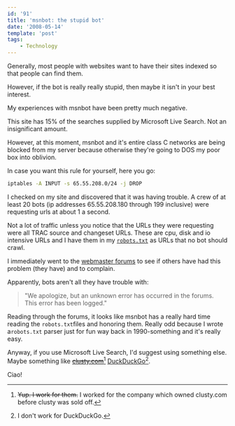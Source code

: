 ```yaml
---
id: '91'
title: 'msnbot: the stupid bot'
date: '2008-05-14'
template: 'post'
tags:
    - Technology
---
```


Generally, most people with websites want to have their sites indexed so that
people can find them.

However, if the bot is really really stupid, then maybe it isn't in your best
interest.

My experiences with msnbot have been pretty much negative.

This site has 15% of the searches supplied by Microsoft Live Search. Not an
insignificant amount.

However, at this moment, msnbot and it's entire class C networks are being
blocked from my server because otherwise they're going to DOS my poor box into
oblivion.

In case you want this rule for yourself, here you go:

```bash
iptables -A INPUT -s 65.55.208.0/24 -j DROP
```

I checked on my site and discovered that it was having trouble. A crew of at
least 20 bots (ip addresses 65.55.208.180 through 199 inclusive) were
requesting urls at about 1 a second.

Not a lot of traffic unless you notice that the URLs they were requesting were
all TRAC source and changeset URLs. These are cpu, disk and io intensive URLs
and I have them in my [`robots.txt`](http://trac.gerf.org/robots.txt) as URLs
that no bot should crawl.

I immediately went to the
[webmaster forums](http://forums.microsoft.com/webmaster/) to see if others
have had this problem (they have) and to complain.

Apparently, bots aren't all they have trouble with:

> "We apologize, but an unknown error has occurred in the forums. This error
> has been logged."

Reading through the forums, it looks like msnbot has a really hard time
reading the `robots.txt`files and honoring them. Really odd because I wrote
a`robots.txt` parser just for fun way back in 1990-something and it's really
easy.

Anyway, if you use Microsoft Live Search, I'd suggest using something else.
Maybe something like ~~[clusty.com](http://clusty.com/)~~[^1]
[DuckDuckGo](https://duckduckgo.com/)[^2].

Ciao!

[^1]:
    ~~Yup. I work for them.~~ I worked for the company which owned clusty.com
    before clusty was sold off.

[^2]: I don't work for DuckDuckGo.
